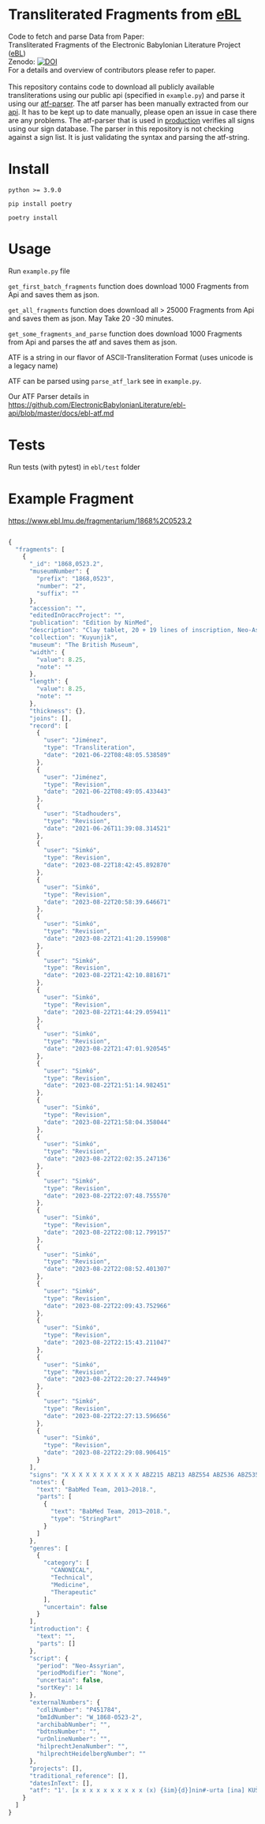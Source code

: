 # Transliterated Fragments from [eBL](https://www.ebl.lmu.de/)
Code to fetch and parse Data from Paper: <br>
Transliterated Fragments of the Electronic Babylonian Literature Project ([eBL](https://www.ebl.lmu.de/))  <br>
Zenodo: [![DOI](https://zenodo.org/badge/DOI/10.5281/zenodo.10018951.svg)](https://doi.org/10.5281/zenodo.10018951)  <br>
For a details and overview of contributors please refer to paper.  <br>
<br>
This repository contains code to download all publicly available transliterations using our public api (specified in `example.py`) and parse it using our [atf-parser](https://github.com/ElectronicBabylonianLiterature/generic-documentation/wiki/eBL-ATF-and-other-ATF-flavors). The atf parser has been manually extracted from our [api](https://github.com/ElectronicBabylonianLiterature/ebl-api). It has to be kept up to date manually, please open an issue in case there are any problems.
The atf-parser that is used in [production](https://www.ebl.lmu.de/)  verifies all signs using our sign database. The parser in this repository is not checking against a sign list. It is just validating the syntax and parsing the atf-string.



# Install

```
python >= 3.9.0

pip install poetry

poetry install
```
# Usage
Run `example.py` file

`get_first_batch_fragments` function does download 1000 Fragments from Api and saves them as json.

`get_all_fragments` function does download all > 25000 Fragments from Api and saves them as json. May Take 20 -30 minutes.

`get_some_fragments_and_parse` function does download 1000 Fragments from Api and parses the atf and saves them as json. 

ATF is a string in our flavor of ASCII-Transliteration Format (uses unicode is a legacy name)

ATF can be parsed using `parse_atf_lark` see in `example.py`.

Our ATF Parser details in https://github.com/ElectronicBabylonianLiterature/ebl-api/blob/master/docs/ebl-atf.md

# Tests
Run tests (with pytest) in `ebl/test` folder

# Example Fragment 
https://www.ebl.lmu.de/fragmentarium/1868%2C0523.2

```javascript

{
  "fragments": [
    {
      "_id": "1868,0523.2",
      "museumNumber": {
        "prefix": "1868,0523",
        "number": "2",
        "suffix": ""
      },
      "accession": "",
      "editedInOraccProject": "",
      "publication": "Edition by NinMed",
      "description": "Clay tablet, 20 + 19 lines of inscription, Neo-Assyrian.",
      "collection": "Kuyunjik",
      "museum": "The British Museum",
      "width": {
        "value": 8.25,
        "note": ""
      },
      "length": {
        "value": 8.25,
        "note": ""
      },
      "thickness": {},
      "joins": [],
      "record": [
        {
          "user": "Jiménez",
          "type": "Transliteration",
          "date": "2021-06-22T08:48:05.538589"
        },
        {
          "user": "Jiménez",
          "type": "Revision",
          "date": "2021-06-22T08:49:05.433443"
        },
        {
          "user": "Stadhouders",
          "type": "Revision",
          "date": "2021-06-26T11:39:08.314521"
        },
        {
          "user": "Simkó",
          "type": "Revision",
          "date": "2023-08-22T18:42:45.892870"
        },
        {
          "user": "Simkó",
          "type": "Revision",
          "date": "2023-08-22T20:58:39.646671"
        },
        {
          "user": "Simkó",
          "type": "Revision",
          "date": "2023-08-22T21:41:20.159908"
        },
        {
          "user": "Simkó",
          "type": "Revision",
          "date": "2023-08-22T21:42:10.881671"
        },
        {
          "user": "Simkó",
          "type": "Revision",
          "date": "2023-08-22T21:44:29.059411"
        },
        {
          "user": "Simkó",
          "type": "Revision",
          "date": "2023-08-22T21:47:01.920545"
        },
        {
          "user": "Simkó",
          "type": "Revision",
          "date": "2023-08-22T21:51:14.982451"
        },
        {
          "user": "Simkó",
          "type": "Revision",
          "date": "2023-08-22T21:58:04.358044"
        },
        {
          "user": "Simkó",
          "type": "Revision",
          "date": "2023-08-22T22:02:35.247136"
        },
        {
          "user": "Simkó",
          "type": "Revision",
          "date": "2023-08-22T22:07:48.755570"
        },
        {
          "user": "Simkó",
          "type": "Revision",
          "date": "2023-08-22T22:08:12.799157"
        },
        {
          "user": "Simkó",
          "type": "Revision",
          "date": "2023-08-22T22:08:52.401307"
        },
        {
          "user": "Simkó",
          "type": "Revision",
          "date": "2023-08-22T22:09:43.752966"
        },
        {
          "user": "Simkó",
          "type": "Revision",
          "date": "2023-08-22T22:15:43.211047"
        },
        {
          "user": "Simkó",
          "type": "Revision",
          "date": "2023-08-22T22:20:27.744949"
        },
        {
          "user": "Simkó",
          "type": "Revision",
          "date": "2023-08-22T22:27:13.596656"
        },
        {
          "user": "Simkó",
          "type": "Revision",
          "date": "2023-08-22T22:29:08.906415"
        }
      ],
      "signs": "X X X X X X X X X X X ABZ215 ABZ13 ABZ554 ABZ536 ABZ535 ABZ1 ABZ7\nX X X X X ABZ318 ABZ328 ABZ70 ABZ318 ABZ481 ABZ15 ABZ579 ABZ128 ABZ5 ABZ215 ABZ13 ABZ74 ABZ50 ABZ411 ABZ554\nX X X ABZ318 ABZ97 ABZ381 ABZ229 ABZ61 ABZ586 ABZ381 ABZ562 ABZ13 ABZ579 LAGAB×HAL ABZ318 ABZ330 ABZ49 ABZ537 ABZ72 ABZ296 ABZ214 ABZ231\nX X X X ABZ396 ABZ396 ABZ461 ABZ579 ABZ13 ABZ579 LAGAB×HAL ABZ201 ABZ296 ABZ342 ABZ75 ABZ480 ABZ411 ABZ411 ABZ83 ABZ1 ABZ69 ABZ296 ABZ541 ABZ396 ABZ396 ABZ411 ABZ411 ABZ411 ABZ533 ABZ7 ABZ342 ABZ73\nX X X X ABZ576 ABZ537 ABZ7 ABZ201 ABZ318 ABZ589 ABZ229 ABZ61 ABZ586 ABZ13 ABZ74 ABZ229 ABZ393 ABZ231 |GIŠ%GIŠ| ABZ381 ABZ1 ABZ7\nABZ480 ABZ461 ABZ570 ABZ579 ABZ86 ABZ579 ABZ330 ABZ1 ABZ539 ABZ314 ABZ483 ABZ483 ABZ411 ABZ1 ABZ106 ABZ545 ABZ597 ABZ13\nABZ480 ABZ70 ABZ354 ABZ576 ABZ342 ABZ537 ABZ7 ABZ229 ABZ61 ABZ586 ABZ215 ABZ13 ABZ74 ABZ461 ABZ579 ABZ13 ABZ579 LAGAB×HAL ABZ15 ABZ579 ABZ128 ABZ5 ABZ318 ABZ481\nABZ231 ABZ69 ABZ332 ABZ167 ABZ324 ABZ13 ABZ437 ABZ381 ABZ597 ABZ332 ABZ411 ABZ88 ABZ598b ABZ318 ABZ396 ABZ579 ABZ13 ABZ75 ABZ94 ABZ73 ABZ461\nABZ480 ABZ411 ABZ411 ABZ83 ABZ1 ABZ231 ABZ296 ABZ544 ABZ533 ABZ7 ABZ342 ABZ465 ABZ381 ABZ366 ABZ12\nABZ480 ABZ70 ABZ576 ABZ537 ABZ7 ABZ480 ABZ465 ABZ545 ABZ536 ABZ53 ABZ536 ABZ575 ABZ536 ABZ536 ABZ575 ABZ74 ABZ328 ABZ536 ABZ355 ABZ579 ABZ579 ABZ597 ABZ597 ABZ74 ABZ230\nABZ318 ABZ366 ABZ328 ABZ165 ABZ112 ABZ112 ABZ100+063 ABZ74 ABZ461 ABZ579 ABZ13 ABZ579 LAGAB×HAL ABZ536 ABZ306 ABZ328\nABZ444 ABZ469 ABZ206 ABZ79 ABZ330 ABZ49 ABZ537 ABZ536 ABZ597 ABZ535 ABZ354 ABZ482 ABZ1 ABZ172 ABZ58 ABZ354 ABZ12 ABZ545\nABZ480 ABZ70 ABZ354 ABZ576 ABZ342 ABZ537 ABZ7 ABZ215 ABZ59 ABZ461 ABZ579 ABZ13 ABZ579 LAGAB×HAL ABZ480 ABZ411 ABZ411 ABZ192 ABZ79 ABZ1 ABZ231 ABZ537 ABZ400 ABZ76 ABZ50 ABZ396 ABZ396\nABZ1 ABZ7 ABZ101 ABZ69 ABZ296 ABZ541 ABZ449 ABZ544 ABZ537 ABZ115 ABZ206 ABZ7 ABZ537 ABZ106 ABZ7 ABZ481 ABZ342 ABZ73 ABZ381\nABZ215 ABZ362 ABZ362 ABZ215 ABZ59 ABZ252 ABZ331e+152i ABZ461 ABZ579 ABZ13 ABZ579 LAGAB×HAL ABZ536 ABZ446 ABZ15 ABZ579 ABZ128 ABZ5 ABZ60 ABZ598b ABZ318 ABZ396 ABZ579\nABZ192 ABZ79 ABZ1 ABZ579 ABZ252 ABZ331e+152i ABZ12 ABZ3 ABZ1 ABZ536 ABZ396 ABZ579 ABZ101 ABZ86 ABZ115 ABZ206 ABZ7 ABZ481 ABZ334\nX ABZ215 X X X ABZ215 ABZ396 ABZ579 X X",
      "notes": {
        "text": "BabMed Team, 2013–2018.",
        "parts": [
          {
            "text": "BabMed Team, 2013–2018.",
            "type": "StringPart"
          }
        ]
      },
      "genres": [
        {
          "category": [
            "CANONICAL",
            "Technical",
            "Medicine",
            "Therapeutic"
          ],
          "uncertain": false
        }
      ],
      "introduction": {
        "text": "",
        "parts": []
      },
      "script": {
        "period": "Neo-Assyrian",
        "periodModifier": "None",
        "uncertain": false,
        "sortKey": 14
      },
      "externalNumbers": {
        "cdliNumber": "P451784",
        "bmIdNumber": "W_1868-0523-2",
        "archibabNumber": "",
        "bdtnsNumber": "",
        "urOnlineNumber": "",
        "hilprechtJenaNumber": "",
        "hilprechtHeidelbergNumber": ""
      },
      "projects": [],
      "traditional_reference": [],
      "datesInText": [],
      "atf": "1'. [x x x x x x x x x x (x) {šim}{d}]nin#-urta [ina] KUŠ\n#note: Ln. 1' // BAM 470 ln. 21'.\n#tr.en: If DITTO, @i{mūṣu}-stone, @i{parzillu} ('iron') . . . (and) @i{nikiptu}-aromatic ('spurge') in a leather bag.\n$ single ruling\n2'. [x x x x x u₂?-r]a?-na {u₂}LAL KA A.AB.BA {šim}{d}MAŠ NITA₂ u MUNUS\n#note: Ln. 2'-4' // KAR 56 ln. 5-11 // BAM 9 47-50.\n3'. [x x x {u₂}]ak?#-tam?# {na₄}mu-ṣa UH₂.{d}ID₂ {u₂}LU₂.U₁₈.LU NUMUN {giš}bi-ni\n4'. [x x x x] HI.HI PIŠ₁₀.{d}ID₂ SUHUŠ {giš}MA.NU DIŠ-niš SUD₂ ina MUD₂ {giš}EREN HI.HI EŠ-MEŠ-su-ma TI\n#tr.en: If a man has been seized by a ghost: you parch (and) mix @i{urânu} ('anise'), @i{ašqulālu}-plant, @i{imbûʾ tâmti} ('sea algae'), male and female @i{nikiptu}-aromatic ('spurge'), @i{qan šalāli} (a kind of reed), @i{aktam}-plant, @i{mūṣu}-stone, @i{ruʾtītu} (a kind of sulphur), @i{amīlānu}-plant ('man-like' plant), seed from @i{bīnu}-tree ('tamarisk') (and) ox horn, (then) you pound @i{kibrītu} (a kind of sulphur) (and) root from @i{ēru}-tree together, you mix them in blood from @i{erēnu}-tree ('cedar'), you keep anointing him (with the mixture), and then he will recover.\n$ single ruling\n5'. [x x x x G]IDIM DAB-su SUHUŠ {u₂}KU₆ {na₄}mu-ṣa AN.BAR {na₄}ZALAG₂ ni-kip-ta₅ ina KUŠ\n#note: Ln. 5' // BAM 470 ln. 22' // K.2492 ln. 2'-3'.\n#tr.en: Poultice for (the case when) a man has been seized by a ghost: root from @i{urânu}-plant ('anise'), @i{mūṣu}-stone, @i{parzillu} ('iron'), @i{zalāqu}-stone ('shiny' stone) (and) @i{nikiptu} ('spurge') in a leather bag.\n$ single ruling\n6'. [DIŠ KIMIN A.RI].A# LU₂ ina {sig₂}AKA₃ NIGIN u# ina GU₂-šu₂ GAR-an\n#note: Ln. 6' // BAM 470 ln. 23' // K.2492 ln. 4'.\n#tr.en: If DITTO, you wrap human seed in tuft of wool and you put it on his neck.\n$ single ruling\n7'. DIŠ# NA# ŠU#.GIDIM#.MA DAB-su {na₄}mu-ṣa {šim}{d}MAŠ PIŠ₁₀.{d}ID₂ KA A.AB.BA {u₂}LAL\n#note: Ln. 7'-9' // K.2492 ln. 5'-7'.\n8'. I₃# SUMUN ZAG.DU₈ E₂ {d}AMAR.UTU ša₂ ZAG u GUB₃ 6 U₂-HI.A an-nu-ti₃ TI-qe₂\n9'. DIŠ-niš SUD₂ ina I₃.GIŠ ŠEŠ₂-MEŠ-su-ma DIN-uṭ lat-kut\n#tr.en: If a man has been seized by 'hand-of-ghost': @i{mūṣu}-stone, @i{nikiptu}-aromatic ('spurge'), @i{kibrītu} (a kind of sulphur), @i{imbûʾ tâmti} ('sea algae'), @i{urânu}-plant ('anise') (and) old grease from the right and left doorjambs of the Marduk temple - you take these six drugs, you pound them together, you keep anointing him with them in oil, and then he will recover. Tested (remedy).\n$ single ruling\n10'. DIŠ NA GIDIM DAB-su ana DIN-šu₂ ŠE₁₀ ŠAH ŠE₁₀ UR.GI₇ ŠE₁₀ UR.BAR.RA ŠE₁₀ KA₅.A A.GAR.GAR MAŠ.DA₃\n#note: Ln. 10'-12' // K.2492 ln. 8'-10'.\n11'. {u₂}KUR.RA NAGA.SI SI DARA₃.MAŠ PIŠ₁₀.{d}ID₂ ku-up-ra\n12'. GIR₃.PAD.DU NAM.LU₂.U₁₈.LU {tug₂}NIG₂.DARA₂.ŠU.LAL₂ ina NE tu-qat-tar-šu₂\n#tr.en: If a man has been seized by a ghost: in order to heal him, you fumigate him with pig dung, dog dung, wolf dung, fox dung, gazelle droppings, @i{nīnû}-plant ('mint'), @i{uḫūlu qarnānû} ('horned alkali'), stag horn, @i{kibrītu} (a kind of sulphur), @i{kupru} ('bitumen'), human bone (and) soiled rag over fire.\n$ single ruling\n13'. DIŠ NA ŠU.GIDIM.MA DAB-su {šim}LI PIŠ₁₀.{d}ID₂ DIŠ-niš GAZ SIM ina I₃.UDU ELLAG₂ MAŠ₂.NITA₂! HI.HI\n#note: Ln. 13'-14' // K.2492 ln. 11'-13'.\n14'. ina KUŠ SUR MUD₂ {giš}EREN IGI ŠEŠ₂ lu SAG.DU-su lu GU₂-su LAL-ma TI-uṭ\n#tr.en: If a man has been seized by 'hand-of-ghost': you crush (and) sift @i{burāšu}-aromatic (a kind of juniper) (and) @i{kibrītu} (a kind of sulphur) together, you mix them in fat from the kidney of a male goat, you smear (the mixture) on a piece of leather, you rub blood from @i{erēnu}-tree ('cedar') on it, you bandage either his head or his neck, and then he will recover.\n$ single ruling\n15'. {šim}GUR₂.GUR₂ {šim}LI GAZI{sar} PIŠ₁₀.{d}ID₂ ZI₃ GIB₃ KA A.AB.BA PAP 6 U₂-HI.A\n#note: Ln. 15'-16' // K.2492 ln. 14'-15' // BAM 9 ln. 64-65.\n16'. GAZ SIM ina A GAZI{sar} tara-muk ina TUG₂-HI.A SUR-ri SAG.DU-su LAL-id\n#tr.en: @i{kukru}-aromatic, @i{burāšu}-aromatic (a kind of juniper), @i{kasû}-herb ('tamarind'), @i{kibrītu} (a kind of sulphur), flour from @i{kibtu} ('wheat') (and) @i{imbûʾ tâmti} ('sea algae') - altogether six drugs, you crush (and) sift them, you soak them in juice from @i{kasû}-herb ('tamarind'), you smear (the mixture) on a piece of fabric (and) you bandage his head with it.\n$ single ruling\n17'. [x] {šim#}x x (x) ŠIM-HI.A x x [...]\n#tr.en: . . . aromatics . . ."
    }
  ]
}
```

